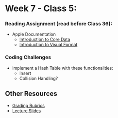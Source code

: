 # Week 7 - Class 5:

### Reading Assignment (read **before** Class 36):
* Apple Documentation
  * [Introduction to Core Data](https://developer.apple.com/library/watchos/documentation/Cocoa/Conceptual/CoreData/index.html)
  * [Introduction to Visual Format](https://developer.apple.com/library/ios/documentation/UserExperience/Conceptual/AutolayoutPG/VisualFormatLanguage.html)

### Coding Challenges
* Implement a Hash Table with these functionalities:
  * Insert
  * Collision Handling?

## Other Resources
* [Grading Rubrics](../../resources/)
* [Lecture Slides](https://www.icloud.com/keynote/000xwZr58QwEkqOrBLah6cI-A#Week7-Class4)
